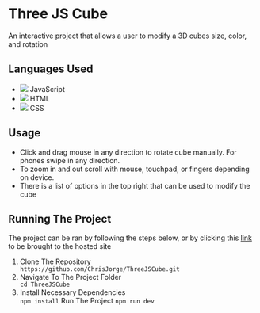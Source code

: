 <h1>Three JS Cube</h1>
<p>An interactive  project that allows a user to modify a  3D cubes size, color, and rotation </p>

<h2>Languages Used</h2>
<ul>
  <li><img src="https://skillicons.dev/icons?i=js"/> JavaScript</li>
  <li><img src="https://skillicons.dev/icons?i=html"/> HTML</li>
  <li><img src="https://skillicons.dev/icons?i=css"/> CSS</li>
</ul>

<h2>Usage</h2>
<ul>
  <li>Click and drag mouse in any direction to rotate cube manually. For phones swipe in any direction.</li>
  <li>To zoom in and out scroll with mouse, touchpad, or fingers depending on device.</li>
  <li>There is a list of options in the top right that can be used to modify the cube</li>
</ul>

<h2>Running The Project</h2>
<p>The project can be ran by following the steps below, or by clicking this <a href="https://chrisjorge.github.io/ThreeJSCube/">link</a> to be brought to the hosted site</p>
<ol>
  <li>Clone The Repository</li>
  <code>https://github.com/ChrisJorge/ThreeJSCube.git</code>
  <li>Navigate To The Project Folder</li>
  <code>cd ThreeJSCube</code>
  <li>Install Necessary Dependencies</li>
  <code>npm install</code>
  <l1>Run The Project</l1>
  <code>npm run dev</code>
</ol>
